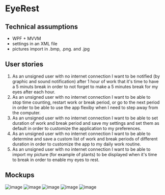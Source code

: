 # EyeRest
## Technical assumptions
- WPF + MVVM
- settings in an XML file
- pictures import in .bmp, .png. and .jpg
## User stories
1. As an unsigned user with no internet connection I want to be notified (by graphic and sound notification) after 1 hour of work that it's time to have a 5 minuts break in order to not forget to make a 5 minutes break for my eyes after each hour.
2. As an unsigned user with no internet connection I want to be able to stop time counting, restart work or break period, or go to the next period in order to be able to use the app flexiby when I need to step away from the computer.
3. As an unsigned user with no internet connection I want to be able to set duration of work and break period and save my settings and set them as default in order to customize the application to my preferences.
4. As an unsigned user with no internet connection I want to be able to determine and save a custom list of work and break periods of different duration in order to customize the app to my daily work routine.
5. As an unsigned user with no internet connection I want to be able to import my picture (for example of plants) to be displayed when it's time to break in order to enable my eyes to rest.
## Mockups

![image](https://github.com/norbertgieralt/EyeRest/assets/132151413/0b159792-9a84-4cdb-aab4-5be082befae8)
![image](https://github.com/norbertgieralt/EyeRest/assets/132151413/ea5b555a-f145-4f65-b758-7e9b7cf05a60)
![image](https://github.com/norbertgieralt/EyeRest/assets/132151413/4dafc8d1-dfde-4a52-826f-f9a05df3c6e4)
![image](https://github.com/norbertgieralt/EyeRest/assets/132151413/367119f6-71a7-403d-9ebc-3e89d4952265)
![image](https://github.com/norbertgieralt/EyeRest/assets/132151413/6802eec2-f915-4973-975a-9f3c146314b9)




